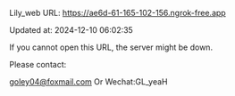 Lily_web URL: https://ae6d-61-165-102-156.ngrok-free.app

Updated at: 2024-12-10 06:02:35

If you cannot open this URL, the server might be down.

Please contact: 

goley04@foxmail.com Or Wechat:GL_yeaH